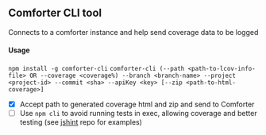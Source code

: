 ## Comforter CLI tool

Connects to a comforter instance and help send coverage data to be logged

#### Usage
`npm install -g comforter-cli`
`comforter-cli (--path <path-to-lcov-info-file> OR --coverage <coverage%) --branch <branch-name> --project <project-id> --commit <sha> --apiKey <key> [--zip <path-to-html-coverage>]`

* [x] Accept path to generated coverage html and zip and send to Comforter
* [ ] Use `npm cli` to avoid running tests in exec, allowing coverage and better testing (see [jshint](https://github.com/jshint/jshint) repo for examples)
